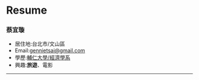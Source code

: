 # Resume
### 蔡宜璇

- 居住地:台北市/文山區
- Email:gennietsai@gmail.com
- 學歷:[輔仁大學/經濟學系](https://www.economics.fju.edu.tw/)
- 興趣:**旅遊**、電影
<hr>
